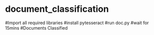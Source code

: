 # document_classification

#Import all required libraries
#install pytesseract
#run doc.py
#wait for 15mins
#Documents Classified
